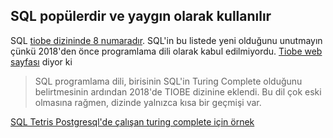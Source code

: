 
## SQL popülerdir ve yaygın olarak kullanılır 

SQL [tiobe dizininde 8 numaradır](https://www.tiobe.com/tiobe-index/sql/).
SQL'in bu listede yeni olduğunu unutmayın çünkü 2018'den önce programlama dili olarak kabul edilmiyordu.
[Tiobe web sayfası](https://www.tiobe.com/tiobe-index/) diyor ki


> SQL programlama dili, birisinin SQL'in Turing Complete olduğunu belirtmesinin ardından 2018'de TIOBE dizinine eklendi. Bu dil çok eski olmasına rağmen, dizinde yalnızca kısa bir geçmişi var.

[SQL Tetris Postgresql'de çalışan turing complete  için örnek](https://github.com/nuno-faria/tetris-sql)